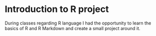 # Introduction to R project
During classes regarding R language I had the opportunity to learn the basics of R and R Markdown and create a small project around it.
